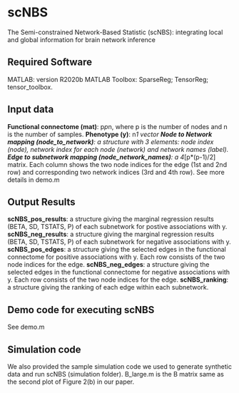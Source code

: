 # scNBS
The Semi-constrained Network-Based Statistic (scNBS): integrating local and global information for brain network inference

## Required Software
MATLAB: version R2020b 
MATLAB Toolbox: SparseReg; TensorReg; tensor_toolbox.

## Input data
**Functional connectome (mat)**: p*p*n, where p is the number of nodes and n is the number of samples.
**Phenotype (y)**: n*1 vector
**Node to Network mapping (node_to_network)**: a structure with 3 elements: node index (node), network index for each node (network) and network names (label).
**Edge to subnetwork mapping (node_network_names)**: a 4*[p*(p-1)/2] matrix. Each column shows the two node indices for the edge (1st and 2nd row) and corresponding two network indices (3rd and 4th row).
See more details in demo.m

## Output Results
**scNBS_pos_results**: a structure giving the marginal regression results (BETA, SD, TSTATS, P) of each subnetwork for postive associations with y. 
**scNBS_neg_results**: a structure giving the marginal regression results (BETA, SD, TSTATS, P) of each subnetwork for negative associations with y.
**scNBS_pos_edges**: a structure giving the selected edges in the functional connectome for positive associations with y. Each row consists of the two node indices for the edge.
**scNBS_neg_edges**: a structure giving the selected edges in the functional connectome for negative associations with y. Each row consists of the two node indices for the edge.
**scNBS_ranking**: a structure giving the ranking of each edge within each subnetwork. 

## Demo code for executing scNBS
See demo.m

## Simulation code
We also provided the sample simulation code we used to generate synthetic data and run scNBS (simulation folder). B_large.m is the B matrix same as the second plot of Figure 2(b) in our paper.